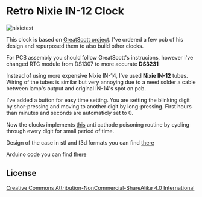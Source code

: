 # Retro Nixie IN-12 Clock

![nixietest](https://github.com/user-attachments/assets/17673e0f-60ab-4cf8-951d-83fbdfcb5482)

This clock is based on [GreatScott project](https://www.instructables.com/Make-Your-Own-Retro-Nixie-Clock-With-an-RTC/).
I've ordered a few pcb of his design and repurposed them to also build other clocks. 

For PCB assembly you should follow GreatScott's instrucions, however I've changed RTC module from DS1307 to more accurate **DS3231**

Instead of using more expensive Nixie IN-14, I've used **Nixie IN-12** tubes.
Wiring of the tubes is similar but very annoying due to a need solder a cable between lamp's output and original IN-14's spot on pcb.

I've added a button for easy time setting. You are setting the blinking digit by shor-pressing and moving to another digit by long-pressing.
First hours than minutes and seconds are automaticly set to 0.

Now the clocks implements [this](https://surfncircuits.com/2019/04/06/eliminating-nixie-tube-cathode-poisoning-bi-quinary-digit-ghosting-and-heavily-oxidized-leads/) anti cathode poisoning routine by cycling through every digit for small period of time.

Design of the case in stl and f3d formats you can find [there](/Case)

Arduino code you can find [there](/Code)

## License
[Creative Commons Attribution-NonCommercial-ShareAlike 4.0 International](https://creativecommons.org/licenses/by-nc-sa/4.0/)
